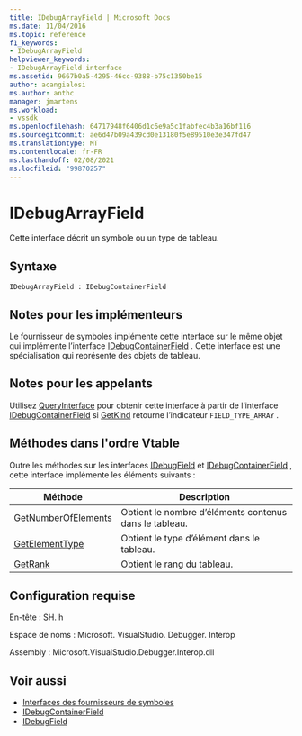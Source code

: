 ```yaml
---
title: IDebugArrayField | Microsoft Docs
ms.date: 11/04/2016
ms.topic: reference
f1_keywords:
- IDebugArrayField
helpviewer_keywords:
- IDebugArrayField interface
ms.assetid: 9667b0a5-4295-46cc-9388-b75c1350be15
author: acangialosi
ms.author: anthc
manager: jmartens
ms.workload:
- vssdk
ms.openlocfilehash: 64717948f6406d1c6e9a5c1fabfec4b3a16bf116
ms.sourcegitcommit: ae6d47b09a439cd0e13180f5e89510e3e347fd47
ms.translationtype: MT
ms.contentlocale: fr-FR
ms.lasthandoff: 02/08/2021
ms.locfileid: "99870257"
---
```

# <a name="idebugarrayfield"></a>IDebugArrayField
Cette interface décrit un symbole ou un type de tableau.

## <a name="syntax"></a>Syntaxe

```
IDebugArrayField : IDebugContainerField
```

## <a name="notes-for-implementers"></a>Notes pour les implémenteurs
 Le fournisseur de symboles implémente cette interface sur le même objet qui implémente l’interface [IDebugContainerField](../../../extensibility/debugger/reference/idebugcontainerfield.md) . Cette interface est une spécialisation qui représente des objets de tableau.

## <a name="notes-for-callers"></a>Notes pour les appelants
 Utilisez [QueryInterface](/cpp/atl/queryinterface) pour obtenir cette interface à partir de l’interface [IDebugContainerField](../../../extensibility/debugger/reference/idebugcontainerfield.md) si [GetKind](../../../extensibility/debugger/reference/idebugfield-getkind.md) retourne l’indicateur `FIELD_TYPE_ARRAY` .

## <a name="methods-in-vtable-order"></a>Méthodes dans l'ordre Vtable
 Outre les méthodes sur les interfaces [IDebugField](../../../extensibility/debugger/reference/idebugfield.md) et [IDebugContainerField](../../../extensibility/debugger/reference/idebugcontainerfield.md) , cette interface implémente les éléments suivants :

|Méthode|Description|
|------------|-----------------|
|[GetNumberOfElements](../../../extensibility/debugger/reference/idebugarrayfield-getnumberofelements.md)|Obtient le nombre d’éléments contenus dans le tableau.|
|[GetElementType](../../../extensibility/debugger/reference/idebugarrayfield-getelementtype.md)|Obtient le type d’élément dans le tableau.|
|[GetRank](../../../extensibility/debugger/reference/idebugarrayfield-getrank.md)|Obtient le rang du tableau.|

## <a name="requirements"></a>Configuration requise
 En-tête : SH. h

 Espace de noms : Microsoft. VisualStudio. Debugger. Interop

 Assembly : Microsoft.VisualStudio.Debugger.Interop.dll

## <a name="see-also"></a>Voir aussi
- [Interfaces des fournisseurs de symboles](../../../extensibility/debugger/reference/symbol-provider-interfaces.md)
- [IDebugContainerField](../../../extensibility/debugger/reference/idebugcontainerfield.md)
- [IDebugField](../../../extensibility/debugger/reference/idebugfield.md)
